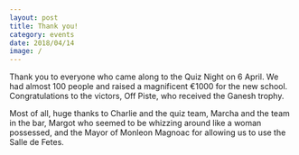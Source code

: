 ```yaml
---
layout: post
title: Thank you!
category: events
date: 2018/04/14
image: /
---
```

Thank you to everyone who came along to the Quiz Night on 6 April. We had almost 100 people and raised a magnificent €1000 for the new school. Congratulations to the victors, Off Piste, who received the Ganesh trophy.

Most of all, huge thanks to Charlie and the quiz team, Marcha and the team in the bar, Margot who seemed to be whizzing around like a woman possessed, and the Mayor of Monleon Magnoac for allowing us to use the Salle de Fetes.
